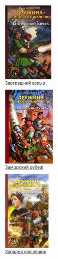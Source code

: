 ![](Завтрашний%20взрыв.jpg)  
[Завтрашний взрыв](Завтрашний%20взрыв.md)

![](Заморский%20рубеж.jpg)  
[Заморский рубеж](Заморский%20рубеж.md)

![](Западня%20для%20леших.jpg)  
[Западня для леших](Западня%20для%20леших.md)
